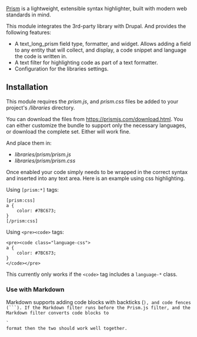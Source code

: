 [Prism](https://prismjs.com/) is a lightweight, extensible syntax highlighter, built with modern web
standards in mind.

This module integrates the 3rd-party library with Drupal. And provides the
following features:

- A text_long_prism field type, formatter, and widget. Allows adding a field to
  any entity that will collect, and display, a code snippet and language the
  code is written in.
- A text filter for highlighting code as part of a text formatter.
- Configuration for the libraries settings.

## Installation

This module requires the _prism.js_, and _prism.css_ files be added to your
project's _/libraries_ directory.

You can download the files from https://prismjs.com/download.html. You can
either customize the bundle to support only the necessary languages, or download
the complete set. Either will work fine.

And place them in:

- _libraries/prism/prism.js_
- _libraries/prism/prism.css_

Once enabled your code simply needs to be wrapped in the correct syntax and
inserted into any text area. Here is an example using css highlighting.

Using `[prism:*]` tags:

```
[prism:css]
a {
	color: #7BC673;
}
[/prism:css]
```

Using `<pre><code>` tags:

```
<pre><code class="language-css">
a {
	color: #7BC673;
}
</code></pre>
```

This currently only works if the `<code>` tag includes a `language-*` class.

### Use with Markdown

Markdown supports adding code blocks with backticks (`), and code fences (```). If the Markdown filter runs before the Prism.js filter, and the Markdown filter converts code blocks to `<pre><code class="language-*">` format then the two should work well together.
